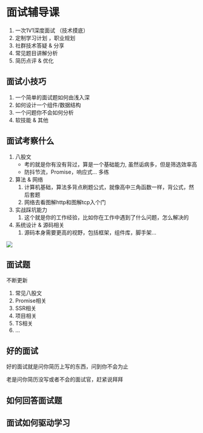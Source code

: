 # 面试辅导课

1. 一次1V1深度面试 （技术摸底）
2. 定制学习计划 ，职业规划
3. 社群技术答疑 & 分享
4. 常见题目讲解分析
5. 简历点评 & 优化





<!-- 常见的面试题我推荐yck的[Interview Map](https://yuchengkai.cn/docs/frontend/)，答案都很不错
这里我更想讨论开放的面试题 -->

## 面试小技巧
1. 一个简单的面试题如何由浅入深
2. 如何设计一个组件/数据结构
3. 一个问题你不会如何分析
4. 软技能 & 其他

## 面试考察什么
1. 八股文
   - 考的就是你有没有背过，算是一个基础能力, 虽然诟病多，但是筛选效率高
   - 防抖节流，Promise，响应式... 多练
2. 算法 & 网络
   1. 计算机基础，算法多背点刷题公式，就像高中三角函数一样，背公式，然后套题
   2. 网络去看图解http和图解tcp入个门
3. 实战踩坑能力
   1. 这个就是你的工作经验，比如你在工作中遇到了什么问题，怎么解决的
4. 系统设计 & 源码相关
   1. 源码本身需要更高的视野，包括框架，组件库，脚手架...

![](/interview/index.jpeg)


## 面试题
不断更新
1. 常见八股文
2. Promise相关
3. SSR相关
4. 项目相关
5. TS相关
6. ...



## 好的面试
好的面试就是问你简历上写的东西，问到你不会为止

老是问你简历没写或者不会的面试官，赶紧说拜拜
## 如何回答面试题

## 面试如何驱动学习

<!-- 

## 想写的话题
1. 手写Promise大家都会了，如何扩展Promise,比如控制Promise.all的并发数
2. 写一个lodash的某个方法
3. 为啥需要SSR，怎么实现的
4. React怎么渲染的
5. Vue怎么渲染的
6. 为啥React需要Fiber，但是Vue不需要
7. Vite到底哪比Webpack快乐
8. 微前端有啥难点
9. TS入门体操（五花八门）
10. 设计一个网络请求函数
11. HMR怎么设计
12. 大文件上传
13. 框架的插件机制如何设计 （Vue，Rollup...)
14. 一个弹窗组件的设计
15. 无限滚动组件的设计
16. 树形组件的设计
17. 网页上如何实现安装npm的功能
18. 前端性能优化
19. 初始化脚手架如何实现
20. 浏览器输入url到现实页面发生了什么(半个八股)
21. 0.1+0.2的问题
22. B站弹幕不挡人怎么实现的
23. [如果让你自己写代码实现字符云](https://weibo.com/1615383502/MgwezDUvY?pagetype=homefeed)
    1.  中间文字大，周围小，文字之间紧密排列
24. npm install怎么执行的
25. 十万级数据渲染
26. 网站如何置灰，但是某些元素不置灰


## 八股文
1. npm run xx怎么执行的
2. npm install xx怎么执行的
3. 二维码扫描登录
4. 前端路由的hash和history模式
5. flex布局

欢迎大家补充题目


## 资料推荐 -->

